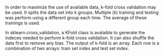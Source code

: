 In order to maximize the use of available data, k-fold cross validation may be used. It splits the data set into k groups. Multiple (k)
training and testing was perform using a different group each time. The average of these trainings is used.

In sklearn.cross_validation, a KFold class is avalaible to generate the indeces needed to perform k-fold cross validation. It can
also shuffle the data first to remove any bias. The output of k-fold is an array. Each row is a combination of two arrays: train set
index and test set index.
